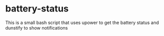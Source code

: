 # battery-status
This is a small bash script that uses upower to get the battery status and dunstify to show notifications
